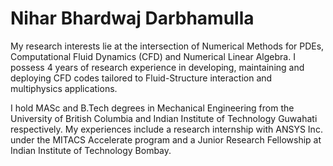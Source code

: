 # Nihar Bhardwaj Darbhamulla

My research interests lie at the intersection of Numerical Methods for PDEs, Computational Fluid Dynamics (CFD) and Numerical Linear Algebra. I possess 4 years of research experience in developing, maintaining and deploying CFD codes tailored to Fluid-Structure interaction and multiphysics applications. 

I hold MASc and B.Tech degrees in Mechanical Engineering from the University of British Columbia and Indian Institute of Technology Guwahati respectively. My experiences include a research internship with ANSYS Inc. under the MITACS Accelerate program and a Junior Research Fellowship at Indian Institute of Technology Bombay.


